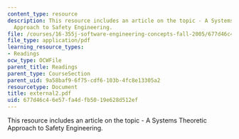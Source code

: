 ```yaml
---
content_type: resource
description: This resource includes an article on the topic - A Systems Theoretic
  Approach to Safety Engineering.
file: /courses/16-355j-software-engineering-concepts-fall-2005/677d46c46e57fa4dfb5019e628d512ef_external2.pdf
file_type: application/pdf
learning_resource_types:
- Readings
ocw_type: OCWFile
parent_title: Readings
parent_type: CourseSection
parent_uid: 9a58baf9-6f75-cdf6-103b-4fc8e13305a2
resourcetype: Document
title: external2.pdf
uid: 677d46c4-6e57-fa4d-fb50-19e628d512ef
---
```

This resource includes an article on the topic - A Systems Theoretic Approach to Safety Engineering.

